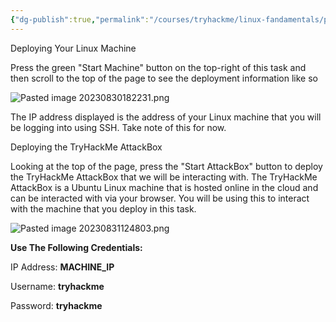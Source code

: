 ```yaml
---
{"dg-publish":true,"permalink":"/courses/tryhackme/linux-fandamentals/part-3/deploy-your-linux-machine/","dgPassFrontmatter":true,"noteIcon":""}
---
```


Deploying Your Linux Machine

Press the green "Start Machine" button on the top-right of this task and then scroll to the top of the page to see the deployment information like so

![Pasted image 20230830182231.png](/img/user/courses/tryhackme/linux_fandamentals/part_3/img/Pasted%20image%2020230830182231.png)

The IP address displayed is the address of your Linux machine that you will be logging into using SSH. Take note of this for now.

  

Deploying the TryHackMe AttackBox

Looking at the top of the page, press the "Start AttackBox" button to deploy the TryHackMe AttackBox that we will be interacting with. The TryHackMe AttackBox is a Ubuntu Linux machine that is hosted online in the cloud and can be interacted with via your browser. You will be using this to interact with the machine that you deploy in this task.  

![Pasted image 20230831124803.png](/img/user/courses/tryhackme/linux_fandamentals/part_3/img/Pasted%20image%2020230831124803.png)

  

**Use The Following Credentials:**

IP Address: **MACHINE_IP**

Username: **tryhackme**

Password: **tryhackme**